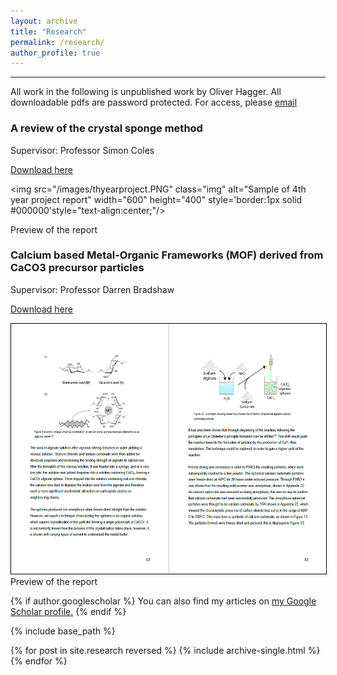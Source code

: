 ```yaml
---
layout: archive
title: "Research"
permalink: /research/
author_profile: true
---
```

<hr>

All work in the following is unpublished work by Oliver Hagger. 
All downloadable pdfs are password protected. For access, please <a href="mailto:ohagger@icloud.com">email</a>


<h3>A review of the crystal sponge method</h3>
<p>Supervisor: Professor Simon Coles</p>

<a href="/files/4th year project.pdf" target="_blank" rel="noopener noreferrer">Download here</a>


<img src="/images/thyearproject.PNG" class="img" alt="Sample of 4th year project report" width="600" height="400" style='border:1px solid #000000'style="text-align:center;"/>
<figcaption>Preview of the report</figcaption>




<h3>Calcium based Metal-Organic Frameworks (MOF) derived from CaCO3 precursor particles</h3>
<p>Supervisor: Professor Darren Bradshaw</p>

<a href="/files/3rd year project.pdf" target="_blank" rel="noopener noreferrer">Download here</a>

<img src="/images/rdyearproject.PNG" class="img" alt="Sample of 3rd year project report" width="600" height="400" style='border:1px solid #000000'/>
<figcaption>Preview of the report</figcaption>





{% if author.googlescholar %}
  You can also find my articles on <u><a href="{{author.googlescholar}}">my Google Scholar profile</a>.</u>
{% endif %}

{% include base_path %}

{% for post in site.research reversed %}
  {% include archive-single.html %}
{% endfor %}